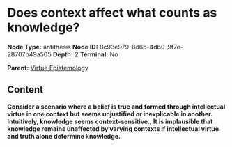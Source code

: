 # Does context affect what counts as knowledge?

**Node Type:** antithesis
**Node ID:** 8c93e979-8d6b-4db0-9f7e-28707b49a505
**Depth:** 2
**Terminal:** No

**Parent:** [Virtue Epistemology](virtue-epistemology.md)

## Content

**Consider a scenario where a belief is true and formed through intellectual virtue in one context but seems unjustified or inexplicable in another. Intuitively, knowledge seems context-sensitive.**, **It is implausible that knowledge remains unaffected by varying contexts if intellectual virtue and truth alone determine knowledge.**
